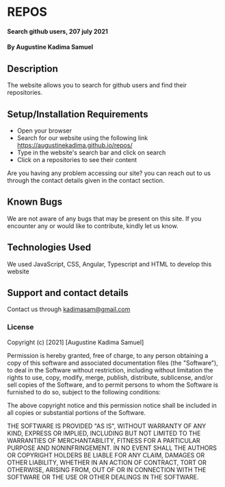 # REPOS
#### Search github users, 207 july 2021
#### By **Augustine Kadima Samuel**
## Description

The website allows you to search for github users and find their repositories.
## Setup/Installation Requirements
* Open your browser
* Search for our website using the following link https://augustinekadima.github.io/repos/
* Type in the website's search bar and click on search
* Click on a repositories to see their content

Are you having any problem accessing our site? you can reach out to us through the contact details given in the contact section.
## Known Bugs
We are not aware of any bugs that may be present on this site. If you encounter any or would like to contribute, kindly let us know.
## Technologies Used
We used JavaScript, CSS, Angular, Typescript and HTML to develop this website
## Support and contact details
Contact us through kadimasam@gmail.com
### License
Copyright (c) [2021] [Augustine Kadima Samuel]

Permission is hereby granted, free of charge, to any person obtaining a copy
of this software and associated documentation files (the "Software"), to deal
in the Software without restriction, including without limitation the rights
to use, copy, modify, merge, publish, distribute, sublicense, and/or sell
copies of the Software, and to permit persons to whom the Software is
furnished to do so, subject to the following conditions:

The above copyright notice and this permission notice shall be included in all
copies or substantial portions of the Software.

THE SOFTWARE IS PROVIDED "AS IS", WITHOUT WARRANTY OF ANY KIND, EXPRESS OR
IMPLIED, INCLUDING BUT NOT LIMITED TO THE WARRANTIES OF MERCHANTABILITY,
FITNESS FOR A PARTICULAR PURPOSE AND NONINFRINGEMENT. IN NO EVENT SHALL THE
AUTHORS OR COPYRIGHT HOLDERS BE LIABLE FOR ANY CLAIM, DAMAGES OR OTHER
LIABILITY, WHETHER IN AN ACTION OF CONTRACT, TORT OR OTHERWISE, ARISING FROM,
OUT OF OR IN CONNECTION WITH THE SOFTWARE OR THE USE OR OTHER DEALINGS IN THE
SOFTWARE.